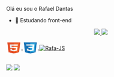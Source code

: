 Olá eu sou o Rafael Dantas

- 🌱 Estudando front-end

<div align="center">
  <a href="https://github.com/rafo26">
  <img height="180em" src="https://github-readme-stats.vercel.app/api?username=rafo26&show_icons=true&theme=dark&include_all_commits=true&count_private=true"/>
  <img height="180em" src="https://github-readme-stats.vercel.app/api/top-langs/?username=rafo26&layout=compact&langs_count=7&theme=dark"/>
</div>
  
<div style="display: inline_block"><br>
 
  <img align="center" alt="Rafa-HTML" height="30" width="40" src="https://raw.githubusercontent.com/devicons/devicon/master/icons/html5/html5-original.svg">
  <img align="center" alt="Rafa-CSS" height="30" width="40" src="https://raw.githubusercontent.com/devicons/devicon/master/icons/css3/css3-original.svg">
  <img align="center" alt="Rafa-JS" height="30" width="40" src="https://cdn.jsdelivr.net/gh/devicons/devicon/icons/javascript/javascript-plain.svg">
  
</div>
 
##
  
<div> 

  <a href = "mailto: rafaeldantas2605@gmail.com"><img src="https://img.shields.io/badge/-Gmail-%23333?style=for-the-badge&logo=gmail&logoColor=white" target="_blank"></a>
  <a href="https://www.linkedin.com/in/rafaeldantas2605/" target="_blank"><img src="https://img.shields.io/badge/-LinkedIn-%230077B5?style=for-the-badge&logo=linkedin&logoColor=white" target="_blank"></a> 

 
</div>
